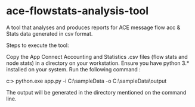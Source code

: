 # ace-flowstats-analysis-tool
A tool that analyses and produces reports for ACE message flow acc &amp; Stats data generated in csv format. 

Steps to execute the tool:

Copy the App Connect Accounting and Statistics .csv files (flow stats and node stats) in a directory on your workstation.
Ensure you have python 3.*   installed on your system.
Run the following command :

c:\> python.exe app.py -i C:\sampleData -o C:\sampleData\output


The output will be generated in the directory mentioned on the command line.